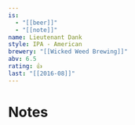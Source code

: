 ```yaml
---
is:
  - "[[beer]]"
  - "[[note]]"
name: Lieutenant Dank
style: IPA - American
brewery: "[[Wicked Weed Brewing]]"
abv: 6.5
rating: 👍
last: "[[2016-08]]"
---
```

# Notes

